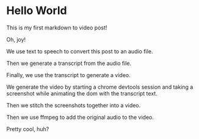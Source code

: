 # Hello World

This is my first markdown to video post!

Oh, joy!

We use text to speech to convert this post to an audio file.

Then we generate a transcript from the audio file.

Finally, we use the transcript to generate a video.

We generate the video by starting a chrome devtools session and taking a screenshot while animating the dom with the transcript text.

Then we stitch the screenshots together into a video.

Then we use ffmpeg to add the original audio to the video.

Pretty cool, huh?
